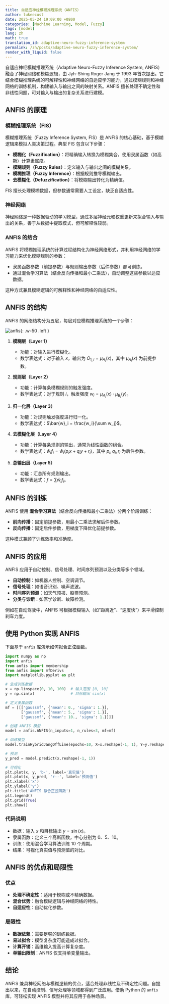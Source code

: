```yaml
---
title: 自适应神经模糊推理系统（ANFIS）
author: lukeecust
date: 2025-05-24 19:09:00 +0800
categories: [Machine Learning, Model, Fuzzy]
tags: [model]
lang: zh
math: true
translation_id: adaptive-neuro-fuzzy-inference-system
permalink: /zh/posts/adaptive-neuro-fuzzy-inference-system/
render_with_liquid: false
---
```


自适应神经模糊推理系统（Adaptive Neuro-Fuzzy Inference System, ANFIS）融合了神经网络和模糊逻辑，由 Jyh-Shing Roger Jang 于 1993 年首次提出。它结合模糊推理系统的可解释性和神经网络的自适应学习能力，通过模糊规则和神经网络的训练机制，构建输入与输出之间的映射关系。ANFIS 擅长处理不确定性和非线性问题，可对输入与输出的复杂关系进行建模。

## ANFIS 的原理

### 模糊推理系统（FIS）

模糊推理系统（Fuzzy Inference System, FIS）是 ANFIS 的核心基础，基于模糊逻辑来模拟人类决策过程。典型 FIS 包含以下步骤：

- **模糊化（Fuzzification）**：将精确输入转换为模糊集合，使用隶属函数（如高斯）计算隶属度。  
- **模糊规则（Fuzzy Rules）**：定义输入与输出之间的模糊关系。  
- **模糊推理（Fuzzy Inference）**：根据规则推导模糊输出。  
- **去模糊化（Defuzzification）**：将模糊输出转化为精确值。

FIS 擅长处理模糊数据，但参数通常需要人工设定，缺乏自适应性。

### 神经网络

神经网络是一种数据驱动的学习模型，通过多层神经元和权重更新来拟合输入与输出的关系，善于从数据中提取模式，但可解释性较弱。

### ANFIS 的结合

ANFIS 将模糊推理系统的计算过程结构化为神经网络形式，并利用神经网络的学习能力来优化模糊规则的参数：

- 隶属函数参数（前提参数）与规则输出参数（后件参数）都可训练。  
- 通过混合学习算法（结合反向传播和最小二乘法），自动调整这些参数以适应数据。

这种方式兼具模糊逻辑的可解释性和神经网络的自适应性。

## ANFIS 的结构

ANFIS 的网络结构分为五层，每层对应模糊推理系统的一个步骤：

![anfis](https://lukeecust.github.io/blog/assets/images/2025-05-24-adaptive-neuro-fuzzy-inference-system/anfis_architecture.png){: .w-50 .left }

1. **模糊层（Layer 1）**  
   - 功能：对输入进行模糊化。  
   - 数学表达式：对于输入 $x$，输出为 $O_{1,i} = \mu_{A_i}(x)$，其中 $\mu_{A_i}(x)$ 为前提参数。  

2. **规则层（Layer 2）**  
   - 功能：计算每条模糊规则的触发强度。  
   - 数学表达式：对于规则 $i$，触发强度 $w_i = \mu_{A_i}(x) \cdot \mu_{B_i}(y)$。  

3. **归一化层（Layer 3）**  
   - 功能：对规则触发强度进行归一化。  
   - 数学表达式：$\bar{w}_i = \frac{w_i}{\sum w_j}$。  

4. **去模糊化层（Layer 4）**  
   - 功能：计算每条规则的输出，通常为线性函数的组合。  
   - 数学表达式：$\bar{w}_i f_i = \bar{w}_i (p_i x + q_i y + r_i)$，其中 $p_i, q_i, r_i$ 为后件参数。  

5. **总输出层（Layer 5）**  
   - 功能：汇总所有规则输出。  
   - 数学表达式：$f = \sum \bar{w}_i f_i$。

## ANFIS 的训练

ANFIS 使用 **混合学习算法**（结合反向传播和最小二乘法）分两个阶段训练：

- **前向传播**：固定前提参数，用最小二乘法求解后件参数。  
- **反向传播**：固定后件参数，用梯度下降优化前提参数。

这种模式兼顾了训练效率和准确度。

## ANFIS 的应用

ANFIS 应用于自动控制、信号处理、时间序列预测以及分类等多个领域。

- **自动控制**：如机器人控制、空调调节。  
- **信号处理**：如语音识别、噪声滤波。  
- **时间序列预测**：如天气预报、股票预测。  
- **分类与诊断**：如医学诊断、故障检测。

例如在自动驾驶中，ANFIS 可根据模糊输入（如“距离近”、“速度快”）来平滑控制刹车力度。

## 使用 Python 实现 ANFIS

下面基于 `anfis` 库演示如何拟合正弦函数。

```python
import numpy as np
import anfis
from anfis import membership
from anfis import mfDerivs
import matplotlib.pyplot as plt

# 生成训练数据
x = np.linspace(0, 10, 100)  # 输入范围 [0, 10]
y = np.sin(x)                # 目标输出 sin(x)

# 定义隶属函数
mf = [[['gaussmf', {'mean': 0., 'sigma': 1.}],
       ['gaussmf', {'mean': 5., 'sigma': 1.}],
       ['gaussmf', {'mean': 10., 'sigma': 1.}]]]

# 创建 ANFIS 模型
model = anfis.ANFIS(n_inputs=1, n_rules=3, mf=mf)

# 训练模型
model.trainHybridJangOffLine(epochs=10, X=x.reshape(-1, 1), Y=y.reshape(-1, 1))

# 预测
y_pred = model.predict(x.reshape(-1, 1))

# 可视化
plt.plot(x, y, 'b-', label='真实值')
plt.plot(x, y_pred, 'r--', label='预测值')
plt.xlabel('x')
plt.ylabel('y')
plt.title('ANFIS 拟合正弦函数')
plt.legend()
plt.grid(True)
plt.show()
```

### 代码说明

- 数据：输入 $x$ 和目标输出 $y = \sin(x)$。  
- 隶属函数：定义三个高斯函数，中心分别为 0、5、10。  
- 训练：使用混合学习算法训练 10 个周期。  
- 结果：可视化真实值与预测值的对比。

## ANFIS 的优点和局限性

### 优点

- **处理不确定性**：适用于模糊或不精确数据。  
- **混合优势**：融合模糊逻辑与神经网络的特性。  
- **自适应性**：自动优化参数。

### 局限性

- **数据依赖**：需要足够的训练数据。  
- **易过拟合**：模型复杂度可能造成过拟合。  
- **计算开销**：高维输入提高计算复杂度。  
- **单输出限制**：ANFIS 仅支持单变量输出。

## 结论

ANFIS 兼具神经网络与模糊逻辑的优点，适合处理非线性及不确定性问题。自提出以来，在自动控制、信号处理等领域都得到广泛应用。借助 Python 的 `anfis` 库，可轻松实现 ANFIS 模型并将其应用于各种场景。

